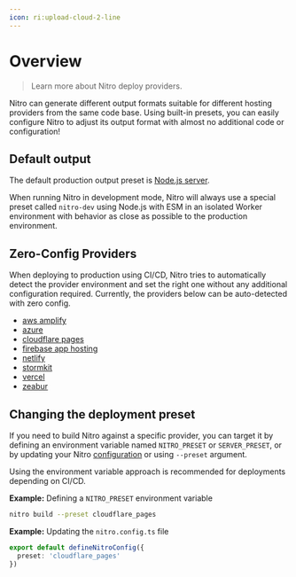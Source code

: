 ```yaml
---
icon: ri:upload-cloud-2-line
---
```


# Overview

> Learn more about Nitro deploy providers.

Nitro can generate different output formats suitable for different hosting providers from the same code base.
Using built-in presets, you can easily configure Nitro to adjust its output format with almost no additional code or configuration!

## Default output

The default production output preset is [Node.js server](/deploy/node).

When running Nitro in development mode, Nitro will always use a special preset called `nitro-dev` using Node.js with ESM in an isolated Worker environment with behavior as close as possible to the production environment.

## Zero-Config Providers

When deploying to production using CI/CD, Nitro tries to automatically detect the provider environment and set the right one without any additional configuration required. Currently, the providers below can be auto-detected with zero config.

- [aws amplify](/deploy/providers/aws-amplify)
- [azure](/deploy/providers/azure)
- [cloudflare pages](/deploy/providers/cloudflare#cloudflare-pages)
- [firebase app hosting](/deploy/providers/firebase#firebase-app-hosting-beta)
- [netlify](/deploy/providers/netlify)
- [stormkit](/deploy/providers/stormkit)
- [vercel](/deploy/providers/vercel)
- [zeabur](/deploy/providers/zeabur)

## Changing the deployment preset

If you need to build Nitro against a specific provider, you can target it by defining an environment variable named `NITRO_PRESET` or `SERVER_PRESET`, or by updating your Nitro [configuration](/guide/configuration) or using `--preset` argument.

Using the environment variable approach is recommended for deployments depending on CI/CD.

**Example:** Defining a `NITRO_PRESET` environment variable
```bash
nitro build --preset cloudflare_pages
```

**Example:** Updating the `nitro.config.ts` file

```ts
export default defineNitroConfig({
  preset: 'cloudflare_pages'
})
```
